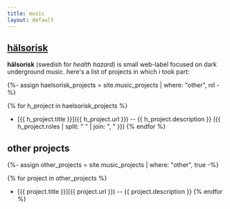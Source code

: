 ```yaml
---
title: music
layout: default
---
```


## [hälsorisk][1]

**hälsorisk** (swedish for *health hazard*) is small web-label focused on dark
underground music. here's a list of projects in which i took part:

{%- assign haelsorisk_projects = site.music_projects | where: "other", nil -%}

{% for h_project in haelsorisk_projects %}
* [{{ h_project.title }}]({{ h_project.url }})
-- {{ h_project.description }} ({{ h_project.roles | split: " " | join: ", " }})
{% endfor %}

[1]:/haelsorisk

## other projects

{%- assign other_projects = site.music_projects | where: "other", true -%}

{% for project in other_projects %}
* [{{ project.title }}]({{ project.url }}) -- {{ project.description }}
{% endfor %}
